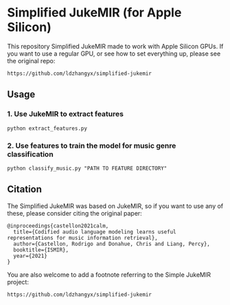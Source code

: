 # Simplified JukeMIR (for Apple Silicon)

This repository Simplified JukeMIR made to work with Apple Silicon GPUs. If you want to use a regular GPU, or see how to set everything up, please see the original repo: 
```
https://github.com/ldzhangyx/simplified-jukemir
```

## Usage

### 1. Use JukeMIR to extract features

`python extract_features.py`

### 2. Use features to train the model for music genre classification 

`python classify_music.py "PATH TO FEATURE DIRECTORY"`

## Citation

The Simplified JukeMIR was based on JukeMIR, so if you want to use any of these, please consider citing the original paper:

```
@inproceedings{castellon2021calm,
  title={Codified audio language modeling learns useful representations for music information retrieval},
  author={Castellon, Rodrigo and Donahue, Chris and Liang, Percy},
  booktitle={ISMIR},
  year={2021}
}
```

You are also welcome to add a footnote referring to the Simple JukeMIR project:

```
https://github.com/ldzhangyx/simplified-jukemir
```
